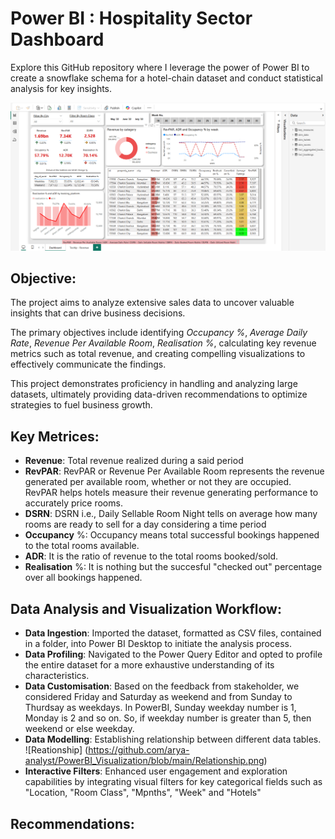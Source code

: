 # Power BI : Hospitality Sector Dashboard

Explore this GitHub repository where I leverage the power of Power BI to create a snowflake schema for a hotel-chain dataset and conduct statistical analysis for key insights.

![Dashboard](https://github.com/arya-analyst/PowerBI_Visualization/blob/main/BI_Dashboard.png)

## Objective:

The project aims to analyze extensive sales data to uncover valuable insights that can drive business decisions.

The primary objectives include identifying *Occupancy %*, *Average Daily Rate*, *Revenue Per Available Room*, *Realisation %*, calculating key revenue metrics such as total revenue, and creating compelling visualizations to effectively communicate the findings.

This project demonstrates proficiency in handling and analyzing large datasets, ultimately providing data-driven recommendations to optimize strategies to fuel business growth.

## Key Metrices:

- **Revenue**: Total revenue realized during a said period
- **RevPAR**: RevPAR or Revenue Per Available Room represents the revenue generated per available room, whether or not they are occupied. RevPAR helps hotels measure their revenue generating performance to accurately price rooms.
- **DSRN**: DSRN i.e., Daily Sellable Room Night tells on average how many rooms are ready to sell for a day considering a time period
- **Occupancy** %: Occupancy means total successful bookings happened to the total rooms available.
- **ADR**: It is the ratio of revenue to the total rooms booked/sold. 
- **Realisation** %: It is nothing but the succesful "checked out" percentage over all bookings happened.

## Data Analysis and Visualization Workflow:

- **Data Ingestion**: Imported the dataset, formatted as CSV files, contained in a folder, into Power BI Desktop to initiate the analysis process.
- **Data Profiling**: Navigated to the Power Query Editor and opted to profile the entire dataset for a more exhaustive understanding of its characteristics.
- **Data Customisation**: Based on the feedback from stakeholder, we considered Friday and Saturday as weekend and from Sunday to Thurdsay as weekdays. In PowerBI, Sunday weekday number is 1, Monday is 2 and so on. So, if weekday number is greater than 5, then weekend or else weekday.
- **Data Modelling**: Establishing relationship between different data tables.
![Reationship] (https://github.com/arya-analyst/PowerBI_Visualization/blob/main/Relationship.png)
- **Interactive Filters**: Enhanced user engagement and exploration capabilities by integrating visual filters for key categorical fields such as "Location, "Room Class", "Mpnths", "Week" and "Hotels"

## Recommendations:


